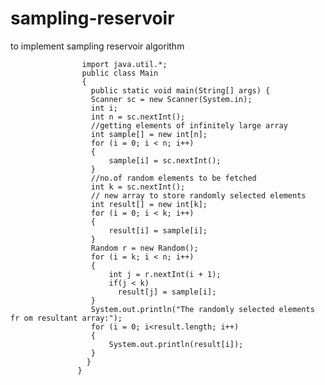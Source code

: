 # sampling-reservoir
to implement sampling reservoir algorithm

                    import java.util.*; 
                    public class Main
                    {
                      public static void main(String[] args) { 
                      Scanner sc = new Scanner(System.in);
                      int i;
                      int n = sc.nextInt();
                      //getting elements of infinitely large array
                      int sample[] = new int[n];
                      for (i = 0; i < n; i++)
                      {
                          sample[i] = sc.nextInt();
                      }
                      //no.of random elements to be fetched
                      int k = sc.nextInt(); 
                      // new array to store randomly selected elements
                      int result[] = new int[k];
                      for (i = 0; i < k; i++) 
                      {
                          result[i] = sample[i]; 
                      }
                      Random r = new Random(); 
                      for (i = k; i < n; i++) 
                      { 
                          int j = r.nextInt(i + 1); 
                          if(j < k) 
                            result[j] = sample[i];			 
                      } 
                      System.out.println("The randomly selected elements fr om resultant array:");
                      for (i = 0; i<result.length; i++)
                      {
                          System.out.println(result[i]);
                      }
                     } 
                   } 


